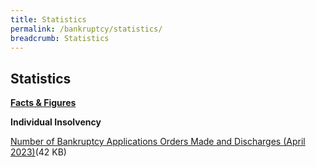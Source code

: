 ```yaml
---
title: Statistics
permalink: /bankruptcy/statistics/
breadcrumb: Statistics
---
```

Statistics
---

<u><b>Facts &amp; Figures</b></u>

**Individual Insolvency**

[Number of Bankruptcy Applications Orders Made and Discharges (April 2023)](/files/(may202315may2023)numberofbankruptcyapplicationsordersmadeanddischarges(april%202023).pdf)(42 KB)